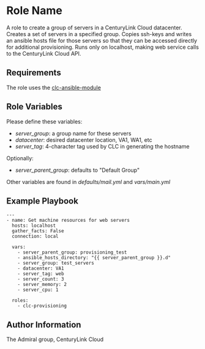 # Role Name
A role to create a group of servers in a CenturyLink Cloud datacenter.  Creates a set of servers in a specified group.  Copies ssh-keys and writes an ansible hosts file for those servers so that they can be accessed directly for additional provisioning.  Runs only on localhost, making web service calls to the CenturyLink Cloud API.

## Requirements
The role uses the [clc-ansible-module](https://github.com/CenturyLinkCloud/clc-ansible-module)

## Role Variables
Please define these variables:
- _server_group_: a group name for these servers
- _datacenter_: desired datacenter location, VA1, WA1, etc
- _server_tag_: 4-character tag used by CLC in generating the hostname

Optionally:
- _server_parent_group_: defaults to "Default Group"   

Other variables are found in _defaults/mail.yml_ and _vars/main.yml_

## Example Playbook

```
---
- name: Get machine resources for web servers
  hosts: localhost
  gather_facts: False
  connection: local

  vars:
    - server_parent_group: provisioning_test
    - ansible_hosts_directory: "{{ server_parent_group }}.d"
    - server_group: test_servers
    - datacenter: VA1
    - server_tag: web
    - server_count: 3
    - server_memory: 2
    - server_cpu: 1

  roles:
    - clc-provisioning
```

## Author Information
The Admiral group, CenturyLink Cloud
